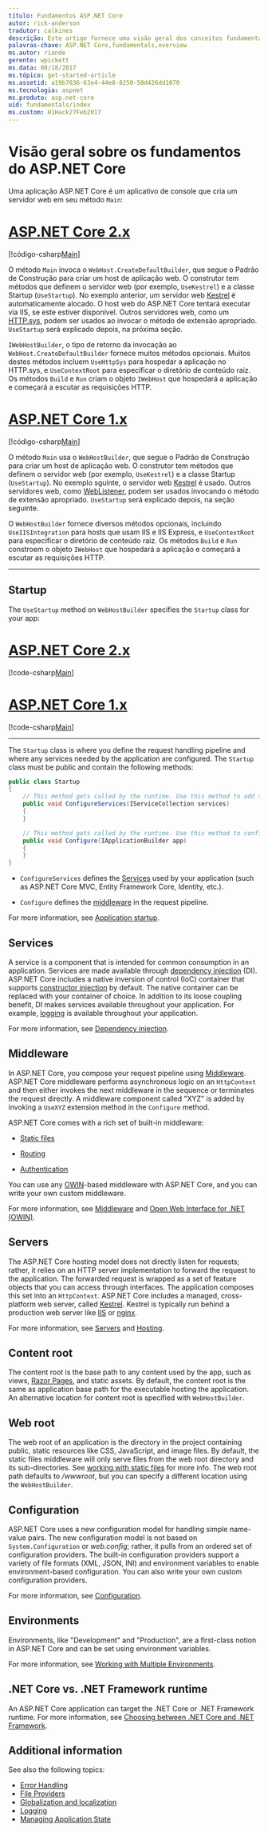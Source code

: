 ```yaml
---
título: Fundamentos ASP.NET Core
autor: rick-anderson
tradutor: calkines
descrição: Este artigo fornece uma visão geral dos conceitos fundamentais a serem entendidos na criação de aplicações ASP.NET Core. 
palavras-chave: ASP.NET Core,fundamentals,overview
ms.autor: riande
gerente: wpickett
ms.data: 08/18/2017
ms.tópico: get-started-article
ms.assetid: a19b7836-63e4-44e8-8250-50d426dd1070
ms.tecnologia: aspnet
ms.produto: asp.net-core
uid: fundamentals/index
ms.custom: H1Hack27Feb2017
---
```


# Visão geral sobre os fundamentos do ASP.NET Core

Uma aplicação ASP.NET Core é um aplicativo de console que cria um servidor web em seu método `Main`:

# [ASP.NET Core 2.x](#tab/aspnetcore2x)

[!código-csharp[Main](../getting-started/sample/aspnetcoreapp/Program2x.cs)]

O método `Main` invoca o `WebHost.CreateDefaultBuilder`, que segue o Padrão de Construção para criar um host de aplicação web. O construtor tem métodos que definem o servidor web (por exemplo, `UseKestrel`) e a classe Startup (`UseStartup`). No exemplo anterior, um servidor web [Kestrel](xref:fundamentals/servers/kestrel) é automaticamente alocado. O host web do ASP.NET Core tentará executar via IIS, se este estiver disponível. Outros servidores web, como um [HTTP.sys](xref:fundamentals/servers/httpsys), podem ser usados ao invocar o método de extensão apropriado. `UseStartup` será explicado depois, na próxima seção.

`IWebHostBuilder`, o tipo de retorno da invocação ao `WebHost.CreateDefaultBuilder` fornece muitos métodos opcionais. Muitos destes métodos incluem `UseHttpSys` para hospedar a aplicação no HTTP.sys, e `UseContextRoot` para especificar o diretório de conteúdo raiz. Os métodos `Build` e `Run` criam o objeto `IWebHost` que hospedará a aplicação e começará a escutar as requisições HTTP.

# [ASP.NET Core 1.x](#tab/aspnetcore1x)

[!código-csharp[Main](../getting-started/sample/aspnetcoreapp/Program.cs)]

O método `Main` usa o `WebHostBuilder`, que segue o Padrão de Construção para criar um host de aplicação web. O construtor tem métodos que definem o servidor web (por exemplo, `UseKestrel`) e a classe Startup (`UseStartup`). No exemplo sguinte, o servidor web [Kestrel](xref:fundamentals/servers/kestrel) é usado. Outros servidores web, como [WebListener](xref:fundamentals/servers/weblistener), podem ser usados invocando o método de extensão apropriado. `UseStartup` será explicado depois, na seção seguinte.

O `WebHostBuilder` fornece diversos métodos opcionais, incluindo `UseIISIntegration` para hosts que usam IIS e IIS Express, e `UseContextRoot` para especificar o diretório de conteúdo raiz. Os métodos `Build` e `Run` constroem o objeto `IWebHost` que hospedará a aplicação e começará a escutar as requisições HTTP.

---

## Startup

The `UseStartup` method on `WebHostBuilder` specifies the `Startup` class for your app:

# [ASP.NET Core 2.x](#tab/aspnetcore2x)

[!code-csharp[Main](../getting-started/sample/aspnetcoreapp/Program2x.cs?highlight=10&range=6-17)]

# [ASP.NET Core 1.x](#tab/aspnetcore1x)

[!code-csharp[Main](../getting-started/sample/aspnetcoreapp/Program.cs?highlight=7&range=6-17)]

---

The `Startup` class is where you define the request handling pipeline and where any services needed by the application are configured. The `Startup` class must be public and contain the following methods:

```csharp
public class Startup
{
    // This method gets called by the runtime. Use this method to add services to the container.
    public void ConfigureServices(IServiceCollection services)
    {
    }

    // This method gets called by the runtime. Use this method to configure the HTTP request pipeline.
    public void Configure(IApplicationBuilder app)
    {
    }
}
```

* `ConfigureServices` defines the [Services](#services) used by your application (such as ASP.NET Core MVC, Entity Framework Core, Identity, etc.).

* `Configure` defines the [middleware](xref:fundamentals/middleware) in the request pipeline.

For more information, see [Application startup](xref:fundamentals/startup).

## Services

A service is a component that is intended for common consumption in an application. Services are made available through [dependency injection](xref:fundamentals/dependency-injection) (DI). ASP.NET Core includes a native inversion of control (IoC) container that supports [constructor injection](xref:mvc/controllers/dependency-injection#constructor-injection) by default. The native container can be replaced with your container of choice. In addition to its loose coupling benefit, DI makes services available throughout your application. For example, [logging](xref:fundamentals/logging) is available throughout your application.

For more information, see [Dependency injection](xref:fundamentals/dependency-injection).

## Middleware

In ASP.NET Core, you compose your request pipeline using [Middleware](xref:fundamentals/middleware). ASP.NET Core middleware performs asynchronous logic on an `HttpContext` and then either invokes the next middleware in the sequence or terminates the request directly. A middleware component called "XYZ" is added by invoking a `UseXYZ` extension method in the `Configure` method.

ASP.NET Core comes with a rich set of built-in middleware:

* [Static files](xref:fundamentals/static-files)

* [Routing](xref:fundamentals/routing)

* [Authentication](xref:security/authentication/index)

You can use any [OWIN](http://owin.org)-based middleware with ASP.NET Core, and you can write your own custom middleware.

For more information, see [Middleware](xref:fundamentals/middleware) and [Open Web Interface for .NET (OWIN)](xref:fundamentals/owin).

## Servers

The ASP.NET Core hosting model does not directly listen for requests; rather, it relies on an HTTP server implementation to forward the request to the application. The forwarded request is wrapped as a set of feature objects that you can access through interfaces. The application composes this set into an `HttpContext`. ASP.NET Core includes a managed, cross-platform web server, called [Kestrel](xref:fundamentals/servers/kestrel). Kestrel is typically run behind a production web server like [IIS](https://www.iis.net/) or [nginx](http://nginx.org).

For more information, see [Servers](xref:fundamentals/servers/index) and [Hosting](xref:fundamentals/hosting).

## Content root

The content root is the base path to any content used by the app, such as views, [Razor Pages](xref:mvc/razor-pages/index), and static assets. By default, the content root is the same as application base path for the executable hosting the application. An alternative location for content root is specified with `WebHostBuilder`.

## Web root

The web root of an application is the directory in the project containing public, static resources like CSS, JavaScript, and image files. By default, the static files middleware will only serve files from the web root directory and its sub-directories. See [working with static files](xref:fundamentals/static-files) for more info. The web root path defaults to */wwwroot*, but you can specify a different location using the `WebHostBuilder`.

## Configuration

ASP.NET Core uses a new configuration model for handling simple name-value pairs. The new configuration model is not based on `System.Configuration` or *web.config*; rather, it pulls from an ordered set of configuration providers. The built-in configuration providers support a variety of file formats (XML, JSON, INI) and environment variables to enable environment-based configuration. You can also write your own custom configuration providers.

For more information, see [Configuration](xref:fundamentals/configuration).

## Environments

Environments, like "Development" and "Production", are a first-class notion in ASP.NET Core and can be set using environment variables.

For more information, see [Working with Multiple Environments](xref:fundamentals/environments).

## .NET Core vs. .NET Framework runtime

An ASP.NET Core application can target the .NET Core or .NET Framework runtime. For more information, see [Choosing between .NET Core and .NET Framework](https://docs.microsoft.com/dotnet/articles/standard/choosing-core-framework-server).

## Additional information

See also the following topics:

- [Error Handling](xref:fundamentals/error-handling)
- [File Providers](xref:fundamentals/file-providers)
- [Globalization and localization](xref:fundamentals/localization)
- [Logging](xref:fundamentals/logging)
- [Managing Application State](xref:fundamentals/app-state)

